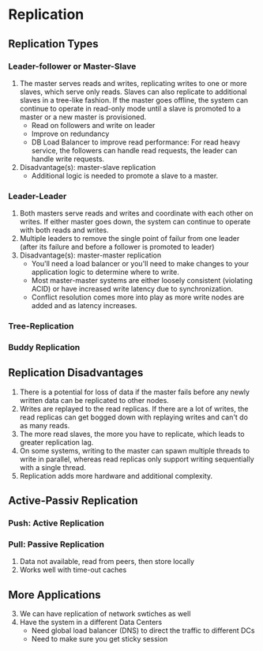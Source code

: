 
# Replication

## Replication Types 
### Leader-follower or Master-Slave
1. The master serves reads and writes, replicating writes to one or more slaves, which serve only reads. Slaves can also replicate to additional slaves in a tree-like fashion. If the master goes offline, the system can continue to operate in read-only mode until a slave is promoted to a master or a new master is provisioned. 
   * Read on followers and write on leader
   * Improve on redundancy
   * DB Load Balancer to improve read performance: For read heavy service, the followers can handle read requests, the leader can handle write requests.
1. Disadvantage(s): master-slave replication
   * Additional logic is needed to promote a slave to a master.

### Leader-Leader
1. Both masters serve reads and writes and coordinate with each other on writes. If either master goes down, the system can continue to operate with both reads and writes.
1. Multiple leaders to remove the single point of failur  from one leader (after its failure and before a follower is promoted to leader)  
2. Disadvantage(s): master-master replication
   * You'll need a load balancer or you'll need to make changes to your application logic to determine where to write.
   * Most master-master systems are either loosely consistent (violating ACID) or have increased write latency due to synchronization.
   * Conflict resolution comes more into play as more write nodes are added and as latency increases.


### Tree-Replication
### Buddy Replication

## Replication Disadvantages
1. There is a potential for loss of data if the master fails before any newly written data can be replicated to other nodes.
2. Writes are replayed to the read replicas. If there are a lot of writes, the read replicas can get bogged down with replaying writes and can't do as many reads.
3. The more read slaves, the more you have to replicate, which leads to greater replication lag.
4. On some systems, writing to the master can spawn multiple threads to write in parallel, whereas read replicas only support writing sequentially with a single thread.
5. Replication adds more hardware and additional complexity.


## Active-Passiv Replication
### Push: Active Replication

### Pull: Passive Replication
1. Data not available, read from peers, then store locally
2. Works well with time-out caches


## More Applications
3. We can have replication of network swtiches as well
4. Have the system in a different Data Centers
   * Need global load balancer (DNS) to direct the traffic to different DCs
   * Need to make sure you get sticky session 



